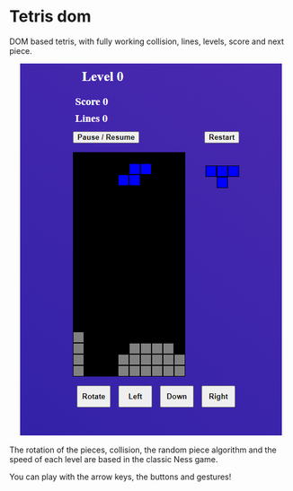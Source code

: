# Tetris dom

DOM based tetris, with fully working collision, lines, levels, score and next piece.

<!-- ![Tetris image](info/game.png) -->
<p align="center">
  <img src="info/game2.png" alt="Tetris game" />
</p>

The rotation of the pieces, collision, the random piece algorithm and the speed of each level are based in the classic Ness game.

You can play with the arrow keys, the buttons and gestures!
